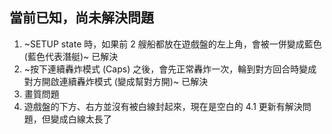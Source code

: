 ## 當前已知，尚未解決問題
1. ~SETUP state 時，如果前 2 艘船都放在遊戲盤的左上角，會被一併變成藍色 (藍色代表潛艇)~ 已解決
2. ~按下連續轟炸模式 (Caps) 之後，會先正常轟炸一次，輪到對方回合時變成對方開啟連續轟炸模式 (變成幫對方開)~ 已解決
3. 畫質問題
4. 遊戲盤的下方、右方並沒有被白線封起來，現在是空白的
    4.1 更新有解決問題，但變成白線太長了